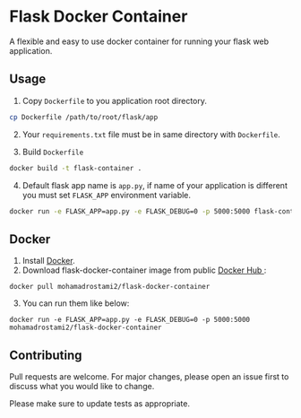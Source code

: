 # Flask Docker Container
A flexible and easy to use docker container for running your flask web application.

## Usage

1. Copy `Dockerfile` to you application root directory.
```bash
cp Dockerfile /path/to/root/flask/app
```
2. Your `requirements.txt` file must be in same directory with `Dockerfile`.

3. Build `Dockerfile`
```bash
docker build -t flask-container .
```
4. Default flask app name is `app.py`, if name of your application is different you must set `FLASK_APP` environment variable.
```bash
docker run -e FLASK_APP=app.py -e FLASK_DEBUG=0 -p 5000:5000 flask-container
```

## Docker
1. Install [Docker](https://www.docker.com/).
2. Download flask-docker-container image from public [Docker Hub ](https://hub.docker.com/): 
```
docker pull mohamadrostami2/flask-docker-container
```
3. You can run them like below:
```
docker run -e FLASK_APP=app.py -e FLASK_DEBUG=0 -p 5000:5000 mohamadrostami2/flask-docker-container
```

## Contributing
Pull requests are welcome. For major changes, please open an issue first to discuss what you would like to change.

Please make sure to update tests as appropriate.

